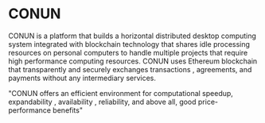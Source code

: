 # CONUN
CONUN is a platform that builds a horizontal distributed desktop computing system integrated with blockchain technology that shares idle processing resources on personal computers to handle multiple projects that require high performance computing resources.
CONUN uses Ethereum blockchain that transparently and securely exchanges transactions , agreements, and payments without any intermediary services.

"CONUN offers an efficient environment for computational speedup, expandability , availability , reliability, and above all, good price-performance benefits"
